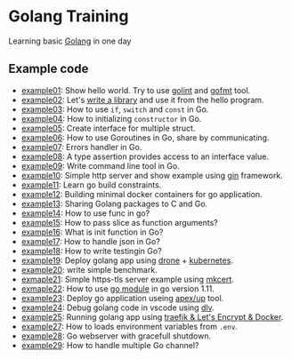 # Golang Training

Learning basic [Golang](https://golang.org/) in one day

## Example code

* [example01](./example01-hello-world): Show hello world. Try to use [golint][1] and [gofmt][2] tool.
* [example02](./example02-golang-package): Let's [write a library][3] and use it from the hello program.
* [example03](./example03-if-switch-const): How to use `if`, `switch` and `const` in Go.
* [example04](./example04-constructor-and-struct): How to initializing `constructor` in Go.
* [example05](./example05-interface): Create interface for multiple struct.
* [example06](./example06-go-concurrency): How to use Goroutines in Go, share by communicating.
* [example07](./example07-errors-hanlder): Errors handler in Go.
* [example08](./example08-type-assertions): A type assertion provides access to an interface value.
* [example09](./example09-command-line-tool): Write command line tool in Go.
* [example10](./example10-simple-http-server): Simple http server and show example using [gin][4] framework.
* [example11](./example11-cross-build): Learn go build constraints.
* [example12](./example12-build-with-docker): Building minimal docker containers for go application.
* [example13](./example13-share-golang-package-to-c): Sharing Golang packages to C and Go.
* [example14](./example14-go-func): How to use func in go?
* [example15](./example15-pass-slice-as-function-args): How to pass slice as function arguments?
* [example16](./example16-init-func): What is init function in Go?
* [example17](./example17-json): How to handle json in Go?
* [example18](./example18-write-testing-and-doc): How to write testingin Go?
* [example19](./example19-deploy-with-kubernetes): Deploy golang app using [drone](https://drone.io/) + [kubernetes](https://kubernetes.io/).
* [example20](./example20-write-benchmark): write simple benchmark.
* [exmaple21](./example21-simple-golang-https-tls): Simple https-tls server example using [mkcert](https://github.com/FiloSottile/mkcert).
* [exmaple22](./example22-go-module-in-go.11): How to use [go module](https://github.com/golang/go/wiki/Modules) in go version 1.11.
* [example23](./example23-deploy-go-application-with-up): Deploy go application useing [apex/up](https://github.com/apex/up) tool.
* [example24](./example24-debug-go-code-using-vs-code): Debug golang code in vscode using [dlv](https://github.com/go-delve/delve).
* [example25](./example25-traefik-golang-app-lets-encrypt): Running golang app using [traefik & Let's Encrypt & Docker](https://docs.traefik.io/user-guide/docker-and-lets-encrypt/).
* [example27](./example27-how-to-load-env): How to loads environment variables from `.env`.
* [example28](./example28-webserver-with-gracefull-shutdown): Go webserver with gracefull shutdown.
* [example29](./example29-handle-multiple-channel): How to handle multiple Go channel?

[1]:https://github.com/golang/lint
[2]:https://golang.org/cmd/gofmt/
[3]:https://golang.org/doc/code.html#Library
[4]:https://github.com/gin-gonic/gin
